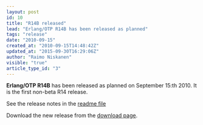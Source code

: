 ```yaml
---
layout: post
id: 10
title: "R14B released"
lead: "Erlang/OTP R14B has been released as planned"
tags: "release"
date: "2010-09-15"
created_at: "2010-09-15T14:48:42Z"
updated_at: "2015-09-30T16:29:06Z"
author: "Raimo Niskanen"
visible: "true"
article_type_id: "3"
---
```


**Erlang/OTP R14B** has been released as planned on September 15:th 2010. It is the first non-beta R14 release.

 See the release notes in the [readme file](https://www.erlang.org/download/otp_src_R14B.readme)

 Download the new release from the [download page](/download/).
